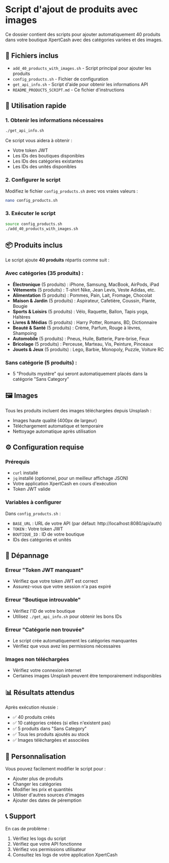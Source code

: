 # Script d'ajout de produits avec images

Ce dossier contient des scripts pour ajouter automatiquement 40 produits dans votre boutique XpertCash avec des catégories variées et des images.

## 📁 Fichiers inclus

- `add_40_products_with_images.sh` - Script principal pour ajouter les produits
- `config_products.sh` - Fichier de configuration
- `get_api_info.sh` - Script d'aide pour obtenir les informations API
- `README_PRODUCTS_SCRIPT.md` - Ce fichier d'instructions

## 🚀 Utilisation rapide

### 1. Obtenir les informations nécessaires
```bash
./get_api_info.sh
```
Ce script vous aidera à obtenir :
- Votre token JWT
- Les IDs des boutiques disponibles
- Les IDs des catégories existantes
- Les IDs des unités disponibles

### 2. Configurer le script
Modifiez le fichier `config_products.sh` avec vos vraies valeurs :
```bash
nano config_products.sh
```

### 3. Exécuter le script
```bash
source config_products.sh
./add_40_products_with_images.sh
```

## 📦 Produits inclus

Le script ajoute **40 produits** répartis comme suit :

### Avec catégories (35 produits) :
- **Électronique** (5 produits) : iPhone, Samsung, MacBook, AirPods, iPad
- **Vêtements** (5 produits) : T-shirt Nike, Jean Levis, Veste Adidas, etc.
- **Alimentation** (5 produits) : Pommes, Pain, Lait, Fromage, Chocolat
- **Maison & Jardin** (5 produits) : Aspirateur, Cafetière, Coussin, Plante, Bougie
- **Sports & Loisirs** (5 produits) : Vélo, Raquette, Ballon, Tapis yoga, Haltères
- **Livres & Médias** (5 produits) : Harry Potter, Romans, BD, Dictionnaire
- **Beauté & Santé** (5 produits) : Crème, Parfum, Rouge à lèvres, Shampoing
- **Automobile** (5 produits) : Pneus, Huile, Batterie, Pare-brise, Feux
- **Bricolage** (5 produits) : Perceuse, Marteau, Vis, Peinture, Pinceaux
- **Jouets & Jeux** (5 produits) : Lego, Barbie, Monopoly, Puzzle, Voiture RC

### Sans catégorie (5 produits) :
- 5 "Produits mystère" qui seront automatiquement placés dans la catégorie "Sans Category"

## 🖼️ Images

Tous les produits incluent des images téléchargées depuis Unsplash :
- Images haute qualité (400px de largeur)
- Téléchargement automatique et temporaire
- Nettoyage automatique après utilisation

## ⚙️ Configuration requise

### Prérequis
- `curl` installé
- `jq` installé (optionnel, pour un meilleur affichage JSON)
- Votre application XpertCash en cours d'exécution
- Token JWT valide

### Variables à configurer
Dans `config_products.sh` :
- `BASE_URL` : URL de votre API (par défaut: http://localhost:8080/api/auth)
- `TOKEN` : Votre token JWT
- `BOUTIQUE_ID` : ID de votre boutique
- IDs des catégories et unités

## 🔧 Dépannage

### Erreur "Token JWT manquant"
- Vérifiez que votre token JWT est correct
- Assurez-vous que votre session n'a pas expiré

### Erreur "Boutique introuvable"
- Vérifiez l'ID de votre boutique
- Utilisez `./get_api_info.sh` pour obtenir les bons IDs

### Erreur "Catégorie non trouvée"
- Le script crée automatiquement les catégories manquantes
- Vérifiez que vous avez les permissions nécessaires

### Images non téléchargées
- Vérifiez votre connexion internet
- Certaines images Unsplash peuvent être temporairement indisponibles

## 📊 Résultats attendus

Après exécution réussie :
- ✅ 40 produits créés
- ✅ 10 catégories créées (si elles n'existent pas)
- ✅ 5 produits dans "Sans Category"
- ✅ Tous les produits ajoutés au stock
- ✅ Images téléchargées et associées

## 🎯 Personnalisation

Vous pouvez facilement modifier le script pour :
- Ajouter plus de produits
- Changer les catégories
- Modifier les prix et quantités
- Utiliser d'autres sources d'images
- Ajouter des dates de péremption

## 📞 Support

En cas de problème :
1. Vérifiez les logs du script
2. Vérifiez que votre API fonctionne
3. Vérifiez vos permissions utilisateur
4. Consultez les logs de votre application XpertCash
